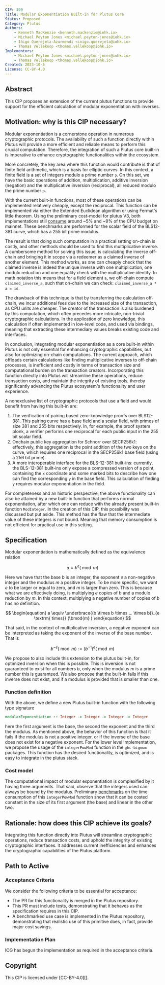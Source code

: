 ```yaml
---
CIP: 109
Title: Modular Exponentiation Built-in for Plutus Core
Status: Proposed
Category: Plutus
Authors:
    - Kenneth MacKenzie <kenneth.mackenzie@iohk.io>
    - Michael Peyton Jones <michael.peyton-jones@iohk.io>
    - Iñigo Querejeta-Azurmendi <inigo.querejeta@iohk.io>
    - Thomas Vellekoop <thomas.vellekoop@iohk.io>
Implementors:
    - Michael Peyton Jones <michael.peyton-jones@iohk.io>
    - Thomas Vellekoop <thomas.vellekoop@iohk.io>
Created: 2023-10-5
License: CC-BY-4.0
---
```

## Abstract
This CIP proposes an extension of the current plutus functions to provide support for the efficient calculation of modular exponentiation with inverses.

## Motivation: why is this CIP necessary?
Modular exponentiation is a cornerstone operation in numerous cryptographic protocols. The availability of such a function directly within Plutus will provide a more efficient and reliable means to perform this crucial computation. Therefore, the integration of such a Plutus core built-in is imperative to enhance cryptographic functionalities within the ecosystem.

More concretely, the key area where this function would contribute is that of finite field arithmetic, which is a basis for elliptic curves. In this context, a finite field is a set of integers modulo a prime number `p`. On this set, we have the basic operations of addition, multiplication, additive inversion (negation) and the multiplicative inversion (reciprocal), all reduced modulo the prime number `p`.

With the current built-in functions, most of these operations can be implemented relatively cheaply, except the reciprocal. This function can be implemented via either the Extended Euclidean algorithm or using Fermat's little theorem. Using the preliminary cost-model for plutus V3, both implementations still [consume](https://github.com/perturbing/mod-exp-bench/tree/558b6a47cb18d063b6a7324a15087f87fa3da673) around ~5% and ~9% of the CPU budget on mainnet. These benchmarks are performed for the scalar field of the BLS12-381 curve, which has a 255 bit prime modulus.

The result is that doing such computation in a practical setting on-chain is costly, and other methods should be used to find this multiplicative inverse. A cumbersome method for solving this issue, is calculating the inverse off-chain and bringing it in scope via a redeemer as a claimed inverse of another element. This method works, as one can cheaply check that the claimed inverse is indeed the unique inverse with one multiplication, one modulo reduction and one equality check with the multiplicative identity. In math notation this means that for a field element `a`, we off-chain compute `claimed_inverse_a`, such that on-chain we can check: `claimed_inverse_a * a = id`.

The drawback of this technique is that by transferring the calculation off-chain, we incur additional fees due to the increased size of the transaction, as CPU units are cheaper. The creator of the transaction is also burdened by this computation, which often precedes more intricate, non-trivial cryptographic calculations. In the application of zero knowledge, this calculation if often implemented in low-level code, and used via bindings, meaning that extracting these intermediary values breaks existing code and interfaces.

In conclusion, integrating modular exponentiation as a core built-in within Plutus is not only essential for enhancing cryptographic capabilities, but also for optimizing on-chain computations. The current approach, which offloads certain calculations like finding multiplicative inverses to off-chain processes, is inefficient and costly in terms of transaction size and computational burden on the transaction creators. Incorporating this function directly into Plutus will streamline these operations, reduce transaction costs, and maintain the integrity of existing tools, thereby significantly advancing the Plutus ecosystem's functionality and user experience.

A nonexclusive list of cryptographic protocols that use a field and would benefit from having this built-in are:

1. The verification of pairing based zero-knowledge proofs over BLS12-381. This pairing curve has a base field and a scalar field, with primes of size 381 and 255 bits respectively. In, for example, the proof system plonk, a verifier performs one reciprocal for each public input in the 255 bit scalar field.
2. Onchain public key aggregation for Schnorr over SECP256k1: effectively, this aggregation is the point addition of the two keys on the curve, which requires one reciprocal in the SECP256k1 base field (using a 256 bit prime).
3. A more interoperable interface for the BLS-12-381 built-ins: currently, the BLS-12-381 built-ins only expose a compressed version of a point, containing the `x` coordinate and some marked bits to describe how one can find the corresponding `y` in the base field. This calculation of finding `y` requires modular exponentiation in the field.

For completeness and an historic perspective, the above functionality can also be attained by a new built-in function that performs normal exponentiation, after which one can reduce with the already present built-in function `ModInteger`. In the creation of this CIP, this possibility was discussed but put aside. This method has the flaw that the intermediate value of these integers is not bound. Meaning that memory consumption is not efficient for practical use in this setting.

## Specification
Modular exponentiation is mathematically defined as the equivalence relation

$$
a \equiv b^{e} (\bmod{m})
$$

Here we have that the base $b$ is an integer, the exponent $e$ a non-negative integer and the modulus $m$ a positive integer. To be more specific, we want $e$ to be larger or equal to zero, and $m$ is larger than zero. This is because what we are effectively doing, is multiplying $e$ copies of $b$ and a modulo reduction by $m$. In this context, multiplying a negative number of copies of $b$ has no definition.


$$
\begin{equation}
a \equiv \underbrace{(b \times b \times ... \times b)}_{e \textrm{ times}} (\bmod{m} )
\end{equation}
$$

That said, in the context of multiplicative inversion, a negative exponent can be interpreted as taking the exponent of the inverse of the base number. That is

$$
\begin{equation}
b^{-e} (\bmod{m}) := (b^{-1})^{e} (\bmod{m})
\end{equation}
$$

We propose to also include this extension to the plutus built-in, for optimized inversion when this is possible. This is inversion is not guaranteed to exist for all numbers $b$, only when the modulus $m$ is a prime number this is guaranteed. We also propose that the built-in fails if this inverse does not exist, and if a modulus is provided that is smaller than one.

### Function definition
With the above, we define a new Plutus built-in function with the following type signature

```hs
modularExponentiation :: Integer -> Integer -> Integer -> Integer
```
here the first argument is the base, the second the exponent and the third the modulus. As mentioned above, the behavior of this function is that it fails if the modulus is not a positive integer, or if the inverse of the base does not exist for a negative exponent. For the lower level implementation, we propose the usage of the `integerPowMod` function in the `ghc-bignum` packages. This function has the desired functionality, is optimized, and is easy to integrate in the plutus stack.

### Cost model
The computational impact of modular exponentiation is complexified by it having three arguments. That said, observe that the integers used can always be bound by the modulus. Preliminary [benchmarks](https://github.com/perturbing/expFast-bench/tree/cca69b842050de9523493d52c20384bc50c80b22) on the time consumption of this `integerPowMod` function show that it can be costed constant in the size of its first argument (the base) and linear in the other two.

## Rationale: how does this CIP achieve its goals?
Integrating this function directly into Plutus will streamline cryptographic operations, reduce transaction costs, and uphold the integrity of existing cryptographic interfaces. It addresses current inefficiencies and enhances the cryptographic capabilities of the Plutus platform.

## Path to Active

### Acceptance Criteria

We consider the following criteria to be essential for acceptance:

* The PR for this functionality is merged in the Plutus repository.
* This PR must include tests, demonstrating that it behaves as the specification requires in this CIP.
* A benchmarked use case is implemented in the Plutus repository, demonstrating that realistic use of this primitive does, in fact, provide major cost savings.

### Implementation Plan

IOG has begun the implementation as required in the acceptance criteria.

## Copyright

This CIP is licensed under [CC-BY-4.0][].
